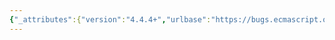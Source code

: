 ```yaml
---
{"_attributes":{"version":"4.4.4+","urlbase":"https://bugs.ecmascript.org/","maintainer":"dherman@mozilla.com"},"bug":{"bug_id":1653,"creation_ts":"2013-07-31 02:39:00 -0700","short_desc":"15.3.3.3: Algorithm steps are misnumbered","delta_ts":"2013-08-23 08:22:45 -0700","product":"Draft for 6th Edition","component":"editorial issue","version":"Rev 16: July 15, 2013 Draft","rep_platform":"All","op_sys":"All","bug_status":"RESOLVED","resolution":"FIXED","priority":"Normal","bug_severity":"normal","everconfirmed":true,"reporter":{"uid":"andrebargull","name":"André Bargull"},"assigned_to":{"uid":"allen","name":"Allen Wirfs-Brock"},"long_desc":[{"commentid":4627,"comment_count":0,"who":{"uid":"andrebargull","name":"André Bargull"},"bug_when":"2013-07-31 02:39:06 -0700","thetext":"15.3.3.3 Function.prototype.apply() algorithm steps start at 9 instead of 1"},{"commentid":4709,"comment_count":1,"who":{"uid":"allen","name":"Allen Wirfs-Brock"},"bug_when":"2013-08-01 18:40:45 -0700","thetext":"fixed in rev17 editor's draft"},{"commentid":5100,"comment_count":2,"who":{"uid":"allen","name":"Allen Wirfs-Brock"},"bug_when":"2013-08-23 08:22:45 -0700","thetext":"fixed in rev17, August 23, 2013 draft"}]}}
---
```

